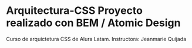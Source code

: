 # Arquitectura-CSS Proyecto realizado con BEM / Atomic Design
Curso de arquictetura CSS de Alura Latam. 
Instructora: Jeanmarie Quijada



